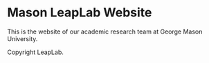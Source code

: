 # Mason LeapLab Website

This is the website of our academic research team at George Mason University.

Copyright LeapLab. 

